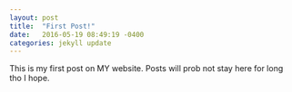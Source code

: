 ```yaml
---
layout: post
title:  "First Post!"
date:   2016-05-19 08:49:19 -0400
categories: jekyll update
---
```


This is my first post on MY website.
Posts will prob not stay here for long tho I hope.
